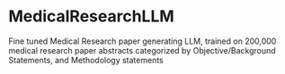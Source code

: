 # MedicalResearchLLM
Fine tuned Medical Research paper generating LLM, trained on 200,000 medical research paper abstracts categorized by Objective/Background Statements, and Methodology statements
